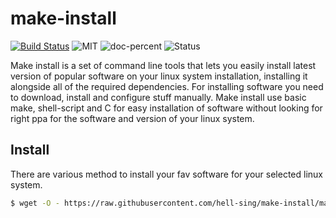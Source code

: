 # make-install

[![Build Status](https://travis-ci.org/boennemann/badges.svg?branch=master)](https://travis-ci.org/boennemann/badges)
![MIT](https://img.shields.io/github/license/mashape/apistatus.svg)
![doc-percent](https://img.shields.io/cocoapods/metrics/doc-percent/AFNetworking.svg)
![Status](https://img.shields.io/badge/Status-Incomplete-yellowgreen.svg)

Make install is a set of command line tools that lets you easily install latest version of popular software on your linux system installation, installing it alongside all of the required dependencies. For installing software you need to download, install and configure stuff manually. Make install use basic make, shell-script and C for easy installation of software without looking for right ppa for the software and version of your linux system.

## Install
There are various method to install your fav software for your selected linux system.

```bash
$ wget -O - https://raw.githubusercontent.com/hell-sing/make-install/master/autogen.sh | bash
```

